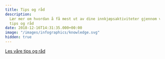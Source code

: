 ```yaml
---
title: Tips og råd
description:
  Lær mer om hvordan å få mest ut av dine innkjøpsaktiviteter gjennom våre
  tips og råd
date: 2018-12-16T14:31:35.000+00:00
image: "/images/infographics/knowledge.svg"
hidden: true
---
```


<a href="/blogg/innsikt/" class="btn btn-primary green btn-lg">Les våre tips og råd</a>
